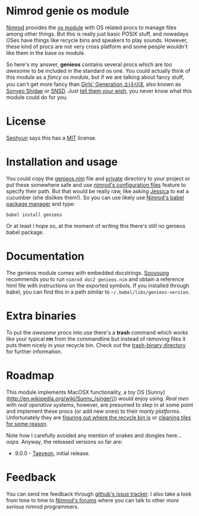 Nimrod genie os module
======================

[Nimrod](http://nimrod-code.org) provides the [os
module](http://nimrod-code.org/os.html) with OS related procs to manage files
among other things. But this is really just basic POSIX stuff, and nowadays
OSes have things like recycle bins and speakers to play sounds.  However, these
kind of procs are not very cross platform and some people wouldn't like them in
the base os module.

So here's my answer, **genieos** contains several procs which are *too awesome*
to be included in the standard os one. You could actually think of this module
as a *fancy os module*, but if we are talking about fancy stuff, you can't get
more fancy than [Girls' Generation
소녀시대](http://en.wikipedia.org/wiki/Girls'_Generation), also known as
[Sonyeo Shidae](http://www.youtube.com/watch?v=EOWrdo1kVYw) or
[SNSD](http://www.youtube.com/watch?v=fYP_3QEb5Yk). Just [tell them your
wish](http://www.youtube.com/watch?v=wC58wPbgByA), you never know what this
module could do for you.



License
=======

[Seohyun](http://en.wikipedia.org/wiki/Seohyun) says this has a
[MIT](LICENSE.md) license.


Installation and usage
======================

You could copy the [genieos.nim](genieos.nim) file and [private](private)
directory to your project or put these somewhere safe and use [nimrod's
configuration files](http://nimrod-code.org/nimrodc.html#configuration-files)
feature to specify their path. But that would be really raw, like asking
[Jessica](http://en.wikipedia.org/wiki/Jessica_Jung) to eat a cucumber (she
dislikes them!). So you can use likely use [Nimrod's babel package
manager](https://github.com/nimrod-code/babel) and type:

    babel install genieos

Or at least I hope so, at the moment of writing this there's still no genieos
babel package.


Documentation
=============

The genieos module comes with embedded docstrings.
[Sooyoung](http://en.wikipedia.org/wiki/Sooyoung) recommends you to run
``nimrod doc2 genieos.nim`` and obtain a reference html file with instructions
on the exported symbols.  If you installed through babel, you can find this in
a path similar to ``~/.babel/libs/genieos-version``.


Extra binaries
==============

To put the *awesome* procs into use there's a **trash** command which works
like your typical **rm** from the commandline but instead of removing files it
puts them nicely in your recycle bin. Check out the [trash-binary
directory](trash-binary) for further information.


Roadmap
=======

This module implements MacOSX functionality, a toy OS
[Sunny](http://en.wikipedia.org/wiki/Sunny_(singer\)) would enjoy using. *Real
men* with *real operative systems*, however, are presumed to step in at some
point and implement these procs (or add new ones) to their *manly platforms*.
Unfortunately they are [figuring out where the recycle bin
is](http://stackoverflow.com/a/6807599/172690) or [cleaning tiles for some
reason](http://en.wikipedia.org/wiki/Windows_8).

Note how I carefully avoided any mention of snakes and dongles here... *oops*. Anyway, the released versions so far are:

 * 9.0.0 - [Taeyeon](http://en.wikipedia.org/wiki/Kim_Tae-yeon), initial
   release.


Feedback
========

You can send me feedback through [github's issue tracker](issues). I also take
a look from time to time to [Nimrod's forums](http://forum.nimrod-code.org)
where you can talk to other *more serious* nimrod programmers.
